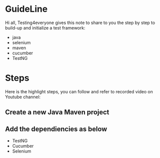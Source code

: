 # GuideLine
Hi all, Testing4everyone gives this note to share to you the step by step to build-up and initialize a test framework:
+ java
+ selenium
+ maven
+ cucumber
+ TestNG

# Steps
Here is the highlight steps, you can follow and refer to recorded video on Youtube channel:

## Create a new Java Maven project
## Add the dependiencies as below
- TestNG
- Cucumber
- Selenium
